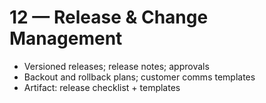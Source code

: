 # 12 — Release & Change Management

- Versioned releases; release notes; approvals
- Backout and rollback plans; customer comms templates
- Artifact: release checklist + templates

